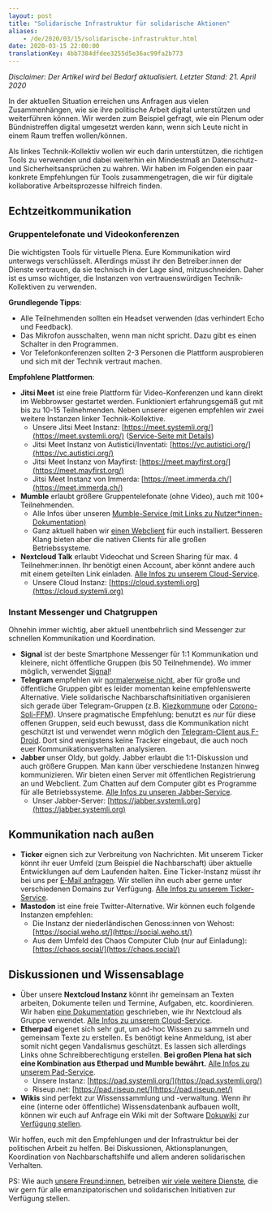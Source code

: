 ```yaml
---
layout: post
title: "Solidarische Infrastruktur für solidarische Aktionen"
aliases:
    - /de/2020/03/15/solidarische-infrastruktur.html
date: 2020-03-15 22:00:00
translationKey: 4bb7384dfdee3255d5e36ac99fa2b773
---
```


*Disclaimer: Der Artikel wird bei Bedarf aktualisiert. Letzter Stand: 21. April 2020*

In der aktuellen Situation erreichen uns Anfragen aus vielen Zusammenhängen, wie sie ihre politische Arbeit digital unterstützen und weiterführen können. Wir werden zum Beispiel gefragt, wie ein Plenum oder Bündnistreffen digital umgesetzt werden kann, wenn sich Leute nicht in einem Raum treffen wollen/können.

Als linkes Technik-Kollektiv wollen wir euch darin unterstützen, die richtigen Tools zu verwenden und dabei weiterhin ein Mindestmaß an Datenschutz- und Sicherheitsansprüchen zu wahren. Wir haben im Folgenden ein paar konkrete Empfehlungen für Tools zusammengetragen, die wir für digitale kollaborative Arbeitsprozesse hilfreich finden.

<!--more-->

## Echtzeitkommunikation

### Gruppentelefonate und Videokonferenzen

Die wichtigsten Tools für virtuelle Plena. Eure Kommunikation wird unterwegs verschlüsselt. Allerdings müsst ihr den Betreiber:innen der Dienste vertrauen, da sie technisch in der Lage sind, mitzuschneiden. Daher ist es umso wichtiger, die Instanzen von vertrauenswürdigen Technik-Kollektiven zu verwenden.

**Grundlegende Tipps**:

- Alle Teilnehmenden sollten ein Headset verwenden (das verhindert Echo und Feedback).
- Das Mikrofon ausschalten, wenn man nicht spricht. Dazu gibt es einen Schalter in den Programmen.
- Vor Telefonkonferenzen sollten 2-3 Personen die Plattform ausprobieren und sich mit der Technik vertraut machen.

**Empfohlene Plattformen**:

- **Jitsi Meet** ist eine freie Plattform für Video-Konferenzen und kann direkt im Webbrowser gestartet werden. Funktioniert erfahrungsgemäß gut mit bis zu 10-15 Teilnehmenden. Neben unserer eigenen empfehlen wir zwei weitere Instanzen linker Technik-Kollektive.
  - Unsere Jitsi Meet Instanz: [https://meet.systemli.org/](https://meet.systemli.org/) ([Service-Seite mit Details](/service/meet.html))
  - Jitsi Meet Instanz von Autistici/Inventati: [https://vc.autistici.org/](https://vc.autistici.org/)
  - Jitsi Meet Instanz von Mayfirst: [https://meet.mayfirst.org/](https://meet.mayfirst.org/)
  - Jitsi Meet Instanz von Immerda: [https://meet.immerda.ch/](https://meet.immerda.ch/)
- **Mumble** erlaubt größere Gruppentelefonate (ohne Video), auch mit 100+ Teilnehmenden.
  - Alle Infos über unseren [Mumble-Service (mit Links zu Nutzer\*innen-Dokumentation)](/service/mumble.html)
  - Ganz aktuell haben wir [einen Webclient](https://talk.systemli.org) für euch installiert. Besseren Klang bieten aber die nativen Clients für alle großen Betriebssysteme.
- **Nextcloud Talk** erlaubt Videochat und Screen Sharing für max. 4 Teilnehmer:innen. Ihr benötigt einen Account, aber könnt andere auch mit einem geteilten Link einladen. [Alle Infos zu unserem Cloud-Service](/service/cloud.html). 
  - Unsere Cloud Instanz: [https://cloud.systemli.org](https://cloud.systemli.org)

### Instant Messenger und Chatgruppen

Ohnehin immer wichtig, aber aktuell unentbehrlich sind Messenger zur schnellen Kommunikation und Koordination.

- **Signal** ist der beste Smartphone Messenger für 1:1 Kommunikation und kleinere, nicht öffentliche Gruppen (bis 50 Teilnehmende). Wo immer möglich, verwendet [Signal](https://signal.org/)!
- **Telegram** empfehlen wir [normalerweise nicht](https://www.kuketz-blog.de/telegram-sicherheit-gibt-es-nur-auf-anfrage-messenger-teil3/), aber für große und öffentliche Gruppen gibt es leider momentan keine empfehlenswerte Alternative. Viele solidarische Nachbarschaftsinitiativen organisieren sich gerade über Telegram-Gruppen (z.B. [Kiezkommune](https://kiezkommune.noblogs.org/) oder [Corono-Soli-FFM](https://www.corona-soli-ffm.org/)). Unsere pragmatische Empfehlung: benutzt es *nur* für diese offenen Gruppen, seid euch bewusst, dass die Kommunikation nicht geschützt ist und verwendet wenn möglich den [Telegram-Client aus F-Droid](https://f-droid.org/en/packages/org.telegram.messenger/). Dort sind wenigstens keine Tracker eingebaut, die auch noch euer Kommunikationsverhalten analysieren.
- **Jabber** unser Oldy, but goldy. Jabber erlaubt die 1:1-Diskussion und auch größere Gruppen. Man kann über verschiedene Instanzen hinweg kommunizieren. Wir bieten einen Server mit öffentlichen Registrierung an und Webclient. Zum Chatten auf dem Computer gibt es Programme für alle Betriebssysteme. [Alle Infos zu unseren Jabber-Service](/service/xmpp.html).
  - Unser Jabber-Server: [https://jabber.systemli.org](https://jabber.systemli.org)

## Kommunikation nach außen

- **Ticker** eignen sich zur Verbreitung von Nachrichten. Mit unserem Ticker könnt ihr euer Umfeld (zum Beispiel die Nachbarschaft) über aktuelle Entwicklungen auf dem Laufenden halten. Eine Ticker-Instanz müsst  ihr bei uns per <a href="mailto:support@systemli.org">E-Mail anfragen</a>. Wir stellen ihn euch aber gerne unter verschiedenen Domains zur Verfügung. [Alle Infos zu unserem Ticker-Service](/service/ticker.html).
- **Mastodon** ist eine freie Twitter-Alternative. Wir können euch folgende Instanzen empfehlen:
  - Die Instanz der niederländischen Genoss:innen von Wehost: [https://social.weho.st/](https://social.weho.st/)
  - Aus dem Umfeld des Chaos Computer Club (nur auf Einladung): [https://chaos.social/](https://chaos.social/)

## Diskussionen und Wissensablage

- Über unsere **Nextcloud Instanz** könnt ihr gemeinsam an Texten arbeiten, Dokumente teilen und Termine, Aufgaben, etc. koordinieren. Wir haben [eine Dokumentation](https://wiki.systemli.org/howto/nextcloud/gruppen) geschrieben, wie ihr Nextcloud als Gruppe verwendet. [Alle Infos zu unserem Cloud-Service](/service/cloud.html).
- **Etherpad** eigenet sich sehr gut, um ad-hoc Wissen zu sammeln und gemeinsam Texte zu erstellen. Es benötigt keine Anmeldung, ist aber somit nicht gegen Vandalismus geschützt. Es lassen sich allerdings Links ohne Schreibberechtigung erstellen. **Bei großen Plena hat sich eine Kombination aus Etherpad und Mumble bewährt.** [Alle Infos zu unserem Pad-Service](/service/etherpad.html).
  - Unsere Instanz: [https://pad.systemli.org/](https://pad.systemli.org/)
  - Riseup.net: [https://pad.riseup.net/](https://pad.riseup.net/)
- **Wikis** sind perfekt zur Wissenssammlung und -verwaltung. Wenn ihr eine (interne oder öffentliche) Wissensdatenbank aufbauen wollt, können wir euch auf Anfrage ein Wiki mit der Software [Dokuwiki](https://www.dokuwiki.org/dokuwiki) zur [Verfügung stellen](/service/hosting.html#wikis).

Wir hoffen, euch mit den Empfehlungen und der Infrastruktur bei der politischen Arbeit zu helfen. Bei Diskussionen, Aktionsplanungen, Koordination von Nachbarschaftshilfe und allem anderen solidarischen Verhalten.

PS: Wie auch [unsere Freund:innen](/friends.html), betreiben [wir viele weitere Dienste](/service/index.html), die wir gern für alle emanzipatorischen und solidarischen Initiativen zur Verfügung stellen.

